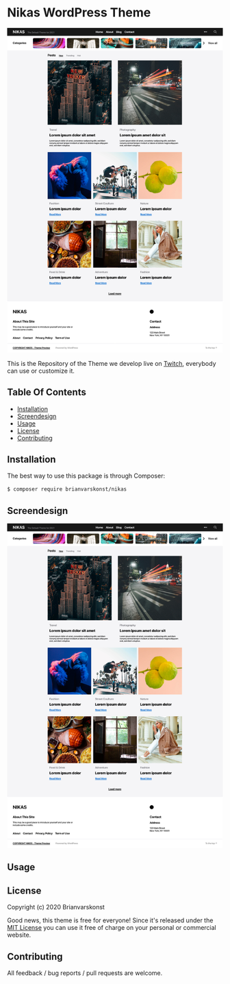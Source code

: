 # Nikas WordPress Theme
 
![Nikas](https://github.com/brianvarskonst/nikas-theme/blob/main/nikas-screendesign-home.png?raw=true "Nikas")

This is the Repository of the Theme we develop live on [Twitch](https://www.twitch.tv/ghettoexpresso), everybody can use or customize it. 

## Table Of Contents

* [Installation](#installation)
* [Screendesign](#screendesign)
* [Usage](#usage)
* [License](#license)
* [Contributing](#contributing)

## Installation

The best way to use this package is through Composer:

```BASH
$ composer require brianvarskonst/nikas
```

## Screendesign

![Nikas Home](https://github.com/brianvarskonst/nikas-theme/blob/main/nikas-screendesign-home.png?raw=true "Nikas Home")

## Usage


## License

Copyright (c) 2020 Brianvarskonst

Good news, this theme is free for everyone! Since it's released under the [MIT License](LICENSE) you can use it free of charge on your personal or commercial website.

## Contributing

All feedback / bug reports / pull requests are welcome.
